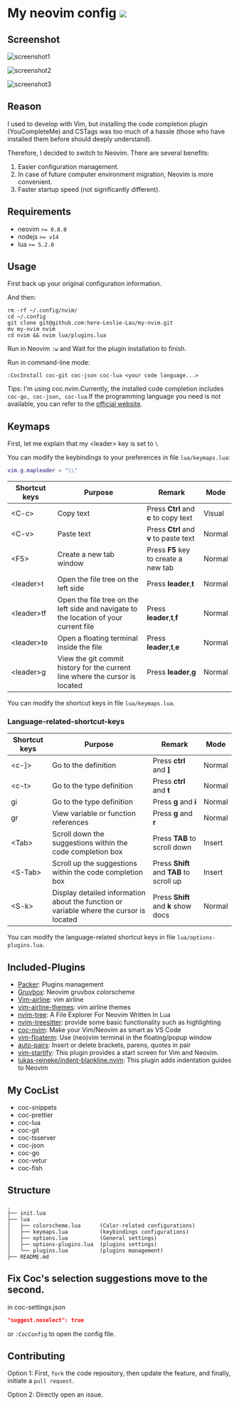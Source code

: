 # My neovim config [![](https://img.shields.io/badge/build-passing-brightgreen.svg)](https://img.shields.io/badge/build-passing-brightgreen.svg)


## Screenshot

![screenshot1](screenshot.png)

![screenshot2](screenshot2.png)

![screenshot3](screenshot3.png)

## Reason

I used to develop with Vim, but installing the code completion plugin (YouCompleteMe) and CSTags was too much of a hassle (those who have installed them before should deeply understand).

Therefore, I decided to switch to Neovim. There are several benefits:

1. Easier configuration management.
2. In case of future computer environment migration, Neovim is more convenient.
3. Faster startup speed (not significantly different).

## Requirements

- neovim `>= 0.8.0`
- nodejs `>= v14`
- lua `>= 5.2.0`

## Usage

First back up your original configuration information.

And then:

```shell
rm -rf ~/.config/nvim/
cd ~/.config
git clone git@github.com:here-Leslie-Lau/my-nvim.git
mv my-nvim nvim
cd nvim && nvim lua/plugins.lua
```

Run in Neovim `:w` and Wait for the plugin installation to finish.

Run in command-line mode:

```shell
:CocInstall coc-git coc-json coc-lua <your code language...>
```

Tips: I'm using coc.nvim.Currently, the installed code completion includes `coc-go, coc-json, coc-lua`.If the programming language you need is not available, you can refer to the [official website](https://github.com/neoclide/coc.nvim).

## Keymaps

First, let me explain that my \<leader\> key is set to `\`

You can modify the keybindings to your preferences in file `lua/keymaps.lua`:

```lua
vim.g.mapleader = "\\"
```

| Shortcut keys | Purpose | Remark | Mode |
| --- | --- | --- | --- |
| \<C-c\> | Copy text | Press **Ctrl** and **c** to copy text | Visual |
| \<C-v\> | Paste text | Press **Ctrl** and **v** to paste text | Normal |
| \<F5\> | Create a new tab window | Press **F5** key to create a new tab | Normal |
| \<leader\>t | Open the file tree on the left side | Press **leader**,**t** | Normal |
| \<leader\>tf | Open the file tree on the left side and navigate to the location of your current file | Press **leader**,**t**,**f** | Normal |
| \<leader\>te | Open a floating terminal inside the file | Press **leader**,**t**,**e** | Normal |
| \<leader\>g | View the git commit history for the current line where the cursor is located | Press **leader**,**g** | Normal |

You can modify the shortcut keys in file `lua/keymaps.lua`.

### Language-related-shortcut-keys

| Shortcut keys | Purpose | Remark | Mode |
| --- | --- | --- | --- |
| \<c-]\> | Go to the definition | Press **ctrl** and **]** | Normal |
| \<c-t\> | Go to the type definition | Press **ctrl** and **t** | Normal |
| gi | Go to the type definition | Press **g** and **i** | Normal |
| gr | View variable or function references | Press **g** and **r** | Normal |
| \<Tab\> | Scroll down the suggestions within the code completion box | Press **TAB** to scroll down | Insert |
| \<S-Tab\> | Scroll up the suggestions within the code completion box | Press **Shift** and **TAB** to scroll up | Insert |
| \<S-k\> | Display detailed information about the function or variable where the cursor is located | Press **Shift** and **k** show docs | Normal |

You can modify the language-related shortcut keys in file `lua/options-plugins.lua`.

## Included-Plugins

- [Packer](https://github.com/wbthomason/packer.nvim): Plugins management
- [Gruvbox](https://github.com/ellisonleao/gruvbox.nvim): Neovim gruvbox colorscheme
- [Vim-airline](https://github.com/vim-airline/vim-airline): vim airline
- [vim-airline-themes](https://github.com/vim-airline/vim-airline-themes): vim airline themes
- [nvim-tree](https://github.com/nvim-tree/nvim-tree.lua): A File Explorer For Neovim Written In Lua
- [nvim-treesitter](https://github.com/nvim-treesitter/nvim-treesitter): provide some basic functionality such as highlighting
- [coc-nvim](https://github.com/neoclide/coc.nvim): Make your Vim/Neovim as smart as VS Code
- [vim-floaterm](https://github.com/voldikss/vim-floaterm): Use (neo)vim terminal in the floating/popup window
- [auto-pairs](https://github.com/jiangmiao/auto-pairs): Insert or delete brackets, parens, quotes in pair
- [vim-startify](https://github.com/mhinz/vim-startify): This plugin provides a start screen for Vim and Neovim.
- [lukas-reineke/indent-blankline.nvim](https://github.com/lukas-reineke/indent-blankline.nvim): This plugin adds indentation guides to Neovim

## My CocList

- coc-snippets
- coc-prettier
- coc-lua
- coc-git
- coc-tsserver
- coc-json
- coc-go
- coc-vetur
- coc-fish

## Structure

```shell
.
├── init.lua
├── lua
│   ├── colorscheme.lua      (Color-related configurations)
│   ├── keymaps.lua          (keybindings configurations)
│   ├── options.lua          (General settings)
│   ├── options-plugins.lua  (plugins settings)
│   └── plugins.lua          (plugins management)
├── README.md
```

## Fix Coc's selection suggestions move to the second.
in coc-settings.json
```json
"suggest.noselect": true
```
or `:CocConfig` to open the config file.

## Contributing

Option 1: First, `fork` the code repository, then update the feature, and finally, initiate a `pull request`.

Option 2: Directly open an issue.
